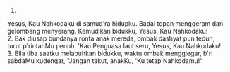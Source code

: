 1.
Yesus, Kau Nahkodaku di samud'ra hidupku.
Badai topan menggeram dan gelombang menyerang.
Kemudikan bidukku, Yesus, Kau Nahkodaku!
<br>
2.
Bak diusap bundanya ronta anak mereda,
ombak dashyat pun teduh, turut p'rintahMu penuh.
'Kau Penguasa laut seru, Yesus, Kau Nahkodaku!
<br>
3.
Bila tiba saatku melabuhkan bidukku,
waktu ombak mengglegar, b'ri sabdaMu kudengar,
"Jangan takut, anakKu, 'Ku tetap Nahkodamu!"